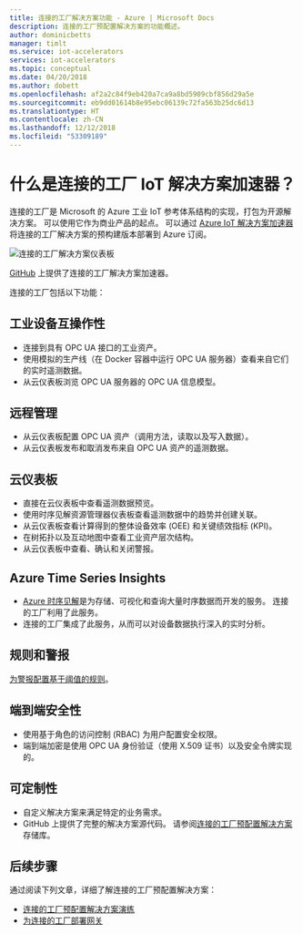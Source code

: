 ```yaml
---
title: 连接的工厂解决方案功能 - Azure | Microsoft Docs
description: 连接的工厂预配置解决方案的功能概述。
author: dominicbetts
manager: timlt
ms.service: iot-accelerators
services: iot-accelerators
ms.topic: conceptual
ms.date: 04/20/2018
ms.author: dobett
ms.openlocfilehash: af2a2c84f9eb420a7ca9a8bd5909cbf856d29a5e
ms.sourcegitcommit: eb9dd01614b8e95ebc06139c72fa563b25dc6d13
ms.translationtype: HT
ms.contentlocale: zh-CN
ms.lasthandoff: 12/12/2018
ms.locfileid: "53309189"
---
```

# <a name="what-is-connected-factory-iot-solution-accelerator"></a>什么是连接的工厂 IoT 解决方案加速器？

连接的工厂是 Microsoft 的 Azure 工业 IoT 参考体系结构的实现，打包为开源解决方案。 可以使用它作为商业产品的起点。 可以通过 [Azure IoT 解决方案加速器](https://www.azureiotsolutions.com/#solutions/types/CF)将连接的工厂解决方案的预构建版本部署到 Azure 订阅。

![连接的工厂解决方案仪表板](./media/iot-accelerators-connected-factory-features/dashboard.png)

[GitHub](https://github.com/Azure/azure-iot-connected-factory) 上提供了连接的工厂解决方案加速器。

连接的工厂包括以下功能：

## <a name="industrial-device-interoperability"></a>工业设备互操作性

- 连接到具有 OPC UA 接口的工业资产。
- 使用模拟的生产线（在 Docker 容器中运行 OPC UA 服务器）查看来自它们的实时遥测数据。
- 从云仪表板浏览 OPC UA 服务器的 OPC UA 信息模型。

## <a name="remote-management"></a>远程管理

- 从云仪表板配置 OPC UA 资产（调用方法，读取以及写入数据）。
- 从云仪表板发布和取消发布来自 OPC UA 资产的遥测数据。

## <a name="cloud-dashboard"></a>云仪表板

- 直接在云仪表板中查看遥测数据预览。
- 使用时序见解资源管理器仪表板查看遥测数据中的趋势并创建关联。
- 从云仪表板查看计算得到的整体设备效率 (OEE) 和关键绩效指标 (KPI)。
- 在树拓扑以及互动地图中查看工业资产层次结构。
- 从云仪表板中查看、确认和关闭警报。

## <a name="azure-time-series-insights"></a>Azure Time Series Insights

- [Azure 时序见解](../time-series-insights/time-series-insights-overview.md)是为存储、可视化和查询大量时序数据而开发的服务。 连接的工厂利用了此服务。
- 连接的工厂集成了此服务，从而可以对设备数据执行深入的实时分析。

## <a name="rules-and-alerts"></a>规则和警报

[为警报配置基于阈值的规则](iot-accelerators-connected-factory-configure.md)。

## <a name="end-to-end-security"></a>端到端安全性

- 使用基于角色的访问控制 (RBAC) 为用户配置安全权限。
- 端到端加密是使用 OPC UA 身份验证（使用 X.509 证书）以及安全令牌实现的。

## <a name="customizability"></a>可定制性

- 自定义解决方案来满足特定的业务需求。
- GitHub 上提供了完整的解决方案源代码。 请参阅[连接的工厂预配置解决方案](https://github.com/Azure/azure-iot-connected-factory)存储库。

## <a name="next-steps"></a>后续步骤

通过阅读下列文章，详细了解连接的工厂预配置解决方案：

* [连接的工厂预配置解决方案演练](iot-accelerators-connected-factory-sample-walkthrough.md)
* [为连接的工厂部署网关]( iot-accelerators-connected-factory-gateway-deployment.md)
